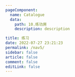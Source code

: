 ```yaml
---
pageComponent:
  name: Catalogue
  data:
    path: 10.练功房
    description: description

title: 练习
date: 2022-07-27 23:21:23
permalink: /nav5/
sidebar: false
article: false
comment: false
editLink: false
---
```

